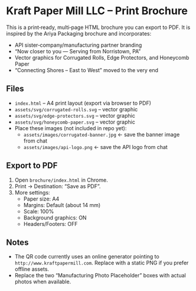 # Kraft Paper Mill LLC – Print Brochure

This is a print‑ready, multi‑page HTML brochure you can export to PDF. It is inspired by the Ariya Packaging brochure and incorporates:
- API sister‑company/manufacturing partner branding
- “Now closer to you — Serving from Norristown, PA”
- Vector graphics for Corrugated Rolls, Edge Protectors, and Honeycomb Paper
- “Connecting Shores – East to West” moved to the very end

## Files
- `index.html` – A4 print layout (export via browser to PDF)
- `assets/svg/corrugated-rolls.svg` – vector graphic
- `assets/svg/edge-protectors.svg` – vector graphic
- `assets/svg/honeycomb-paper.svg` – vector graphic
- Place these images (not included in repo yet):
  - `assets/images/corrugated-banner.jpg`  ← save the banner image from chat
  - `assets/images/api-logo.png`          ← save the API logo from chat

## Export to PDF
1. Open `brochure/index.html` in Chrome.
2. Print → Destination: “Save as PDF”.
3. More settings:
   - Paper size: A4
   - Margins: Default (about 14 mm)
   - Scale: 100%
   - Background graphics: ON
   - Headers/Footers: OFF

## Notes
- The QR code currently uses an online generator pointing to `http://www.kraftpapermill.com`. Replace with a static PNG if you prefer offline assets.
- Replace the two “Manufacturing Photo Placeholder” boxes with actual photos when available.
